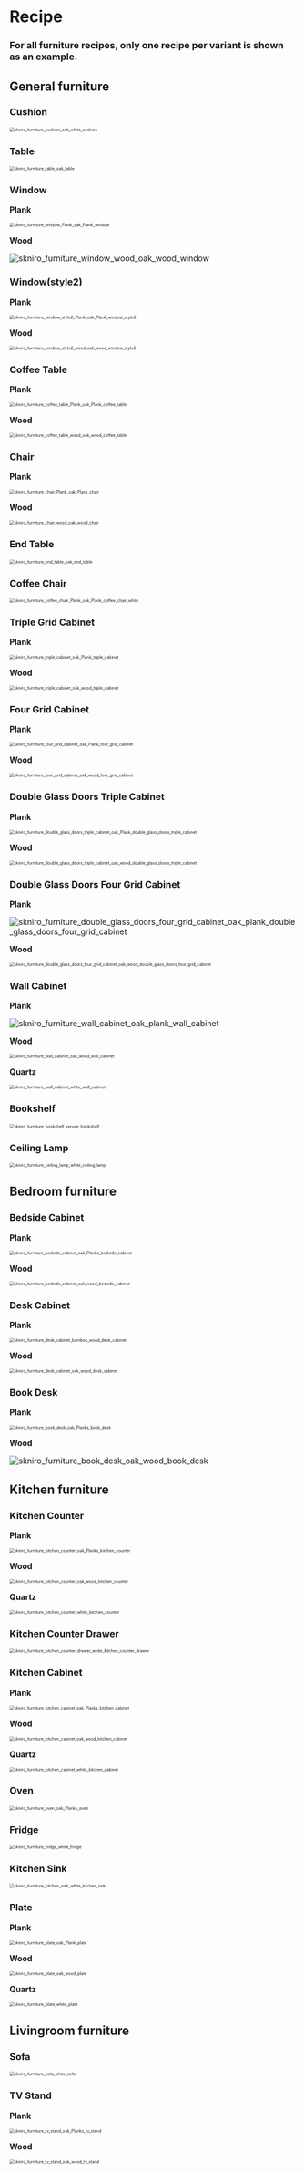 # Recipe



### For all furniture recipes, only one recipe per variant is shown as an example.

## General furniture

### **Cushion**

<img src="../../img/furniture/recipes/skniro_furniture_cushion_oak_white_cushion.png" alt="skniro_furniture_cushion_oak_white_cushion" style="zoom:50%;" />

### Table

<img src="../../img/furniture/recipes/skniro_furniture_table_oak_table.png" alt="skniro_furniture_table_oak_table" style="zoom:50%;" />

### Window

**Plank**

<img src="../../img/furniture/recipes/skniro_furniture_window_Plank_oak_Plank_window.png" alt="skniro_furniture_window_Plank_oak_Plank_window" style="zoom:50%;" />

**Wood**

![skniro_furniture_window_wood_oak_wood_window](../../img/furniture/recipes/skniro_furniture_window_wood_oak_wood_window.png)

### **Window(style2)**

**Plank**

<img src="../../img/furniture/recipes/skniro_furniture_window_style2_Plank_oak_Plank_window_style2.png" alt="skniro_furniture_window_style2_Plank_oak_Plank_window_style2" style="zoom:50%;" />

**Wood**

<img src="../../img/furniture/recipes/skniro_furniture_window_style2_wood_oak_wood_window_style2.png" alt="skniro_furniture_window_style2_wood_oak_wood_window_style2" style="zoom:50%;" />

### Coffee Table

**Plank**

<img src="../../img/furniture/recipes/skniro_furniture_coffee_table_Plank_oak_Plank_coffee_table.png" alt="skniro_furniture_coffee_table_Plank_oak_Plank_coffee_table" style="zoom:50%;" />

**Wood**

<img src="../../img/furniture/recipes/skniro_furniture_coffee_table_wood_oak_wood_coffee_table.png" alt="skniro_furniture_coffee_table_wood_oak_wood_coffee_table" style="zoom:50%;" />

### Chair

**Plank**

<img src="../../img/furniture/recipes/skniro_furniture_chair_Plank_oak_Plank_chair.png" alt="skniro_furniture_chair_Plank_oak_Plank_chair" style="zoom:50%;" />

**Wood**

<img src="../../img/furniture/recipes/skniro_furniture_chair_wood_oak_wood_chair.png" alt="skniro_furniture_chair_wood_oak_wood_chair" style="zoom:50%;" />

### End Table



<img src="../../img/furniture/recipes/skniro_furniture_end_table_oak_end_table.png" alt="skniro_furniture_end_table_oak_end_table" style="zoom:50%;" />

### **Coffee Chair**

<img src="../../img/furniture/recipes/skniro_furniture_coffee_chair_Plank_oak_Plank_coffee_chair_white.png" alt="skniro_furniture_coffee_chair_Plank_oak_Plank_coffee_chair_white" style="zoom:50%;" />

### Triple Grid Cabinet

**Plank**

<img src="../../img/furniture/recipes/skniro_furniture_triple_cabinet_oak_Plank_triple_cabinet.png" alt="skniro_furniture_triple_cabinet_oak_Plank_triple_cabinet" style="zoom:50%;" />

**Wood**

<img src="../../img/furniture/recipes/skniro_furniture_triple_cabinet_oak_wood_triple_cabinet.png" alt="skniro_furniture_triple_cabinet_oak_wood_triple_cabinet" style="zoom:50%;" />

### Four Grid Cabinet

**Plank**

<img src="../../img/furniture/recipes/skniro_furniture_four_grid_cabinet_oak_Plank_four_grid_cabinet.png" alt="skniro_furniture_four_grid_cabinet_oak_Plank_four_grid_cabinet" style="zoom:50%;" />

**Wood**

<img src="../../img/furniture/recipes/skniro_furniture_four_grid_cabinet_oak_wood_four_grid_cabinet.png" alt="skniro_furniture_four_grid_cabinet_oak_wood_four_grid_cabinet" style="zoom:50%;" />

### Double Glass Doors Triple Cabinet

**Plank**

<img src="../../img/furniture/recipes/skniro_furniture_double_glass_doors_triple_cabinet_oak_Plank_double_glass_doors_triple_cabinet.png" alt="skniro_furniture_double_glass_doors_triple_cabinet_oak_Plank_double_glass_doors_triple_cabinet" style="zoom:50%;" />

**Wood**

<img src="../../img/furniture/recipes/skniro_furniture_double_glass_doors_triple_cabinet_oak_wood_double_glass_doors_triple_cabinet.png" alt="skniro_furniture_double_glass_doors_triple_cabinet_oak_wood_double_glass_doors_triple_cabinet" style="zoom:50%;" />

### Double Glass Doors Four Grid Cabinet

**Plank**

![skniro_furniture_double_glass_doors_four_grid_cabinet_oak_plank_double_glass_doors_four_grid_cabinet](../../img/furniture/recipes/skniro_furniture_double_glass_doors_four_grid_cabinet_oak_plank_double_glass_doors_four_grid_cabinet.png)

**Wood**

<img src="../../img/furniture/recipes/skniro_furniture_double_glass_doors_four_grid_cabinet_oak_wood_double_glass_doors_four_grid_cabinet.png" alt="skniro_furniture_double_glass_doors_four_grid_cabinet_oak_wood_double_glass_doors_four_grid_cabinet" style="zoom:50%;" />

### Wall Cabinet

**Plank**

![skniro_furniture_wall_cabinet_oak_plank_wall_cabinet](../../img/furniture/recipes/skniro_furniture_wall_cabinet_oak_plank_wall_cabinet.png)

**Wood**

<img src="../../img/furniture/recipes/skniro_furniture_wall_cabinet_oak_wood_wall_cabinet.png" alt="skniro_furniture_wall_cabinet_oak_wood_wall_cabinet" style="zoom:50%;" />

**Quartz**

<img src="../../img/furniture/recipes/skniro_furniture_wall_cabinet_white_wall_cabinet.png" alt="skniro_furniture_wall_cabinet_white_wall_cabinet" style="zoom:50%;" />

### Bookshelf

<img src="../../img/furniture/recipes/skniro_furniture_bookshelf_spruce_bookshelf.png" alt="skniro_furniture_bookshelf_spruce_bookshelf" style="zoom:50%;" />

### **Ceiling Lamp**

<img src="../../img/furniture/recipes/skniro_furniture_ceiling_lamp_white_ceiling_lamp.png" alt="skniro_furniture_ceiling_lamp_white_ceiling_lamp" style="zoom:50%;" />


## **Bedroom furniture**

### Bedside Cabinet

**Plank**

<img src="../../img/furniture/recipes/skniro_furniture_bedside_cabinet_oak_Planks_bedside_cabinet.png" alt="skniro_furniture_bedside_cabinet_oak_Planks_bedside_cabinet" style="zoom:50%;" />

**Wood**

<img src="../../img/furniture/recipes/skniro_furniture_bedside_cabinet_oak_wood_bedside_cabinet.png" alt="skniro_furniture_bedside_cabinet_oak_wood_bedside_cabinet" style="zoom:50%;" />

### Desk Cabinet

**Plank**

<img src="../../img/furniture/recipes/skniro_furniture_desk_cabinet_bamboo_wood_desk_cabinet.png" alt="skniro_furniture_desk_cabinet_bamboo_wood_desk_cabinet" style="zoom:50%;" />

**Wood**

<img src="../../img/furniture/recipes/skniro_furniture_desk_cabinet_oak_wood_desk_cabinet.png" alt="skniro_furniture_desk_cabinet_oak_wood_desk_cabinet" style="zoom:50%;" />

### Book Desk

**Plank**

<img src="../../img/furniture/recipes/skniro_furniture_book_desk_oak_Planks_book_desk.png" alt="skniro_furniture_book_desk_oak_Planks_book_desk" style="zoom:50%;" />

**Wood**

![skniro_furniture_book_desk_oak_wood_book_desk](../../img/furniture/recipes/skniro_furniture_book_desk_oak_wood_book_desk.png)


## **Kitchen furniture**
### Kitchen Counter

**Plank**

<img src="../../img/furniture/recipes/skniro_furniture_kitchen_counter_oak_Planks_kitchen_counter.png" alt="skniro_furniture_kitchen_counter_oak_Planks_kitchen_counter" style="zoom:50%;" />

**Wood**

<img src="../../img/furniture/recipes/skniro_furniture_kitchen_counter_oak_wood_kitchen_counter.png" alt="skniro_furniture_kitchen_counter_oak_wood_kitchen_counter" style="zoom:50%;" />

**Quartz**

<img src="../../img/furniture/recipes/skniro_furniture_kitchen_counter_white_kitchen_counter.png" alt="skniro_furniture_kitchen_counter_white_kitchen_counter" style="zoom:50%;" />

### Kitchen Counter Drawer

<img src="../../img/furniture/recipes/skniro_furniture_kitchen_counter_drawer_white_kitchen_counter_drawer.png" alt="skniro_furniture_kitchen_counter_drawer_white_kitchen_counter_drawer" style="zoom:50%;" />

### Kitchen Cabinet

**Plank**

<img src="../../img/furniture/recipes/skniro_furniture_kitchen_cabinet_oak_Planks_kitchen_cabinet.png" alt="skniro_furniture_kitchen_cabinet_oak_Planks_kitchen_cabinet" style="zoom:50%;" />

**Wood**

<img src="../../img/furniture/recipes/skniro_furniture_kitchen_cabinet_oak_wood_kitchen_cabinet.png" alt="skniro_furniture_kitchen_cabinet_oak_wood_kitchen_cabinet" style="zoom:50%;" />

**Quartz**

<img src="../../img/furniture/recipes/skniro_furniture_kitchen_cabinet_white_kitchen_cabinet.png" alt="skniro_furniture_kitchen_cabinet_white_kitchen_cabinet" style="zoom:50%;" />

### Oven

<img src="../../img/furniture/recipes/skniro_furniture_oven_oak_Planks_oven.png" alt="skniro_furniture_oven_oak_Planks_oven" style="zoom:50%;" />

### Fridge

<img src="../../img/furniture/recipes/skniro_furniture_fridge_white_fridge.png" alt="skniro_furniture_fridge_white_fridge" style="zoom:50%;" />


### Kitchen Sink

<img src="../../img/furniture/recipes/skniro_furniture_kitchen_sink_white_kitchen_sink.png" alt="skniro_furniture_kitchen_sink_white_kitchen_sink" style="zoom:50%;" />

### Plate

**Plank**

<img src="../../img/furniture/recipes/skniro_furniture_plate_oak_Plank_plate.png" alt="skniro_furniture_plate_oak_Plank_plate" style="zoom:50%;" />

**Wood**

<img src="../../img/furniture/recipes/skniro_furniture_plate_oak_wood_plate.png" alt="skniro_furniture_plate_oak_wood_plate" style="zoom:50%;" />

**Quartz**

<img src="../../img/furniture/recipes/skniro_furniture_plate_white_plate.png" alt="skniro_furniture_plate_white_plate" style="zoom:50%;" />


## **Livingroom furniture**
### Sofa

<img src="../../img/furniture/recipes/skniro_furniture_sofa_white_sofa.png" alt="skniro_furniture_sofa_white_sofa" style="zoom:50%;" />

### TV Stand

**Plank**

<img src="../../img/furniture/recipes/skniro_furniture_tv_stand_oak_Planks_tv_stand.png" alt="skniro_furniture_tv_stand_oak_Planks_tv_stand" style="zoom:50%;" />

**Wood**

<img src="../../img/furniture/recipes/skniro_furniture_tv_stand_oak_wood_tv_stand.png" alt="skniro_furniture_tv_stand_oak_wood_tv_stand" style="zoom:50%;" />
